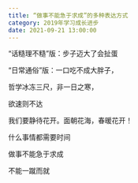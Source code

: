 ```yaml
---
title: “做事不能急于求成”的多种表达方式
category: 2019年学习成长进步
date: 2021-09-21 13:00:00
---
```


“话糙理不糙”版：步子迈大了会扯蛋

“日常通俗”版：一口吃不成大胖子，

哲学冰冻三尺，非一日之寒，

欲速则不达

我们要静待花开。面朝花海，春暖花开！

什么事情都需要时间

做事不能急于求成

不能一蹴而就